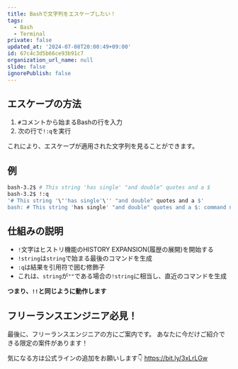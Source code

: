 ```yaml
---
title: Bashで文字列をエスケープしたい！
tags:
  - Bash
  - Terminal
private: false
updated_at: '2024-07-08T20:00:49+09:00'
id: 67c4c3d5b66ce93b91c7
organization_url_name: null
slide: false
ignorePublish: false
---
```


## エスケープの方法
1. `#`コメントから始まるBashの行を入力
2. 次の行で`!:q`を実行

これにより、エスケープが適用された文字列を見ることができます。

## 例

```bash
bash-3.2$ # This string 'has single' "and double" quotes and a $
bash-3.2$ !:q
'# This string '\''has single'\'' "and double" quotes and a $'
bash: # This string 'has single' "and double" quotes and a $: command not found
```
## 仕組みの説明
- `!`文字はヒストリ機能のHISTORY EXPANSION(履歴の展開)を開始する
- `!string`は`string`で始まる最後のコマンドを生成
- `:q`は結果を引用符で囲む修飾子
- これは、`string`が`""`である場合の`!string`に相当し、直近のコマンドを生成

**つまり、`!!`と同じように動作します**

## フリーランスエンジニア必見！

最後に、フリーランスエンジニアの方にご案内です。
あなたに今だけご紹介できる限定の案件があります！

気になる方は公式ラインの追加をお願いします👇
https://bit.ly/3xLrLGw
